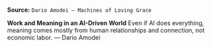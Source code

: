 **Source:** `Dario Amodei — Machines of Loving Grace`

**Work and Meaning in an AI-Driven World**
Even if AI does everything, meaning comes mostly from human relationships and connection, not economic labor. — Dario Amodei

